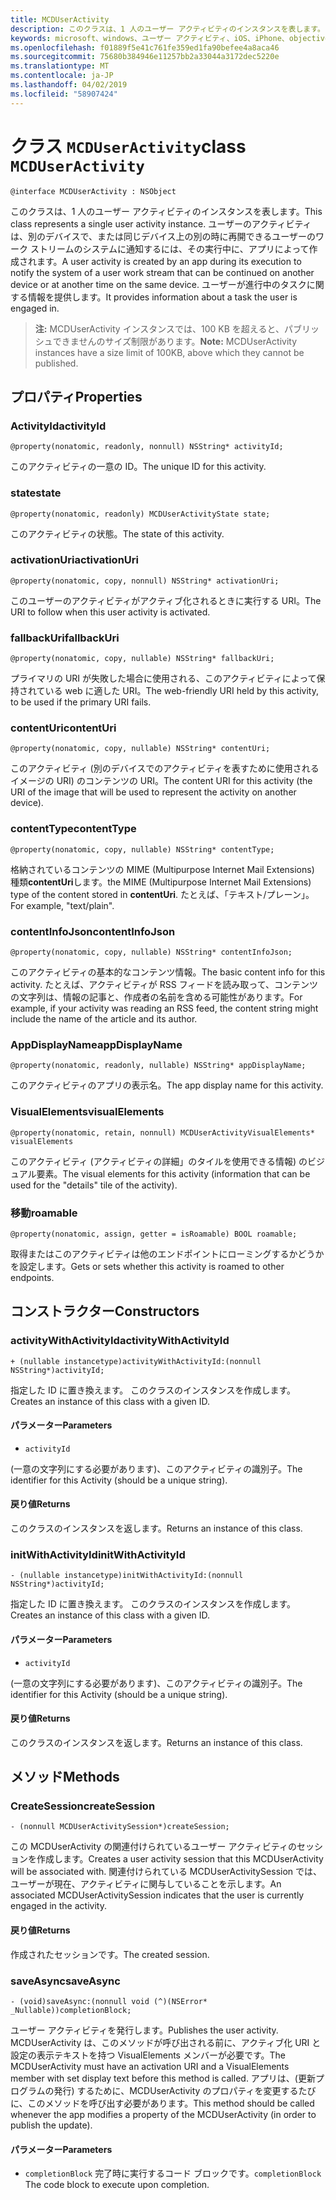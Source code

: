 ```yaml
---
title: MCDUserActivity
description: このクラスは、1 人のユーザー アクティビティのインスタンスを表します。
keywords: microsoft、windows、ユーザー アクティビティ、iOS、iPhone、objectiveC に接続されているデバイス、プロジェクトのローマ
ms.openlocfilehash: f01889f5e41c761fe359ed1fa90befee4a8aca46
ms.sourcegitcommit: 75680b384946e11257bb2a33044a3172dec5220e
ms.translationtype: MT
ms.contentlocale: ja-JP
ms.lasthandoff: 04/02/2019
ms.locfileid: "58907424"
---
```

# <a name="class-mcduseractivity"></a><span data-ttu-id="cc259-104">クラス `MCDUserActivity`</span><span class="sxs-lookup"><span data-stu-id="cc259-104">class `MCDUserActivity`</span></span>

```
@interface MCDUserActivity : NSObject
```

<span data-ttu-id="cc259-105">このクラスは、1 人のユーザー アクティビティのインスタンスを表します。</span><span class="sxs-lookup"><span data-stu-id="cc259-105">This class represents a single user activity instance.</span></span> <span data-ttu-id="cc259-106">ユーザーのアクティビティは、別のデバイスで、または同じデバイス上の別の時に再開できるユーザーのワーク ストリームのシステムに通知するには、その実行中に、アプリによって作成されます。</span><span class="sxs-lookup"><span data-stu-id="cc259-106">A user activity is created by an app during its execution to notify the system of a user work stream that can be continued on another device or at another time on the same device.</span></span> <span data-ttu-id="cc259-107">ユーザーが進行中のタスクに関する情報を提供します。</span><span class="sxs-lookup"><span data-stu-id="cc259-107">It provides information about a task the user is engaged in.</span></span>

><span data-ttu-id="cc259-108">**注:** MCDUserActivity インスタンスでは、100 KB を超えると、パブリッシュできませんのサイズ制限があります。</span><span class="sxs-lookup"><span data-stu-id="cc259-108">**Note:** MCDUserActivity instances have a size limit of 100KB, above which they cannot be published.</span></span>

## <a name="properties"></a><span data-ttu-id="cc259-109">プロパティ</span><span class="sxs-lookup"><span data-stu-id="cc259-109">Properties</span></span>

### <a name="activityid"></a><span data-ttu-id="cc259-110">ActivityId</span><span class="sxs-lookup"><span data-stu-id="cc259-110">activityId</span></span>
`@property(nonatomic, readonly, nonnull) NSString* activityId;`

<span data-ttu-id="cc259-111">このアクティビティの一意の ID。</span><span class="sxs-lookup"><span data-stu-id="cc259-111">The unique ID for this activity.</span></span>

### <a name="state"></a><span data-ttu-id="cc259-112">state</span><span class="sxs-lookup"><span data-stu-id="cc259-112">state</span></span>
`@property(nonatomic, readonly) MCDUserActivityState state;`

<span data-ttu-id="cc259-113">このアクティビティの状態。</span><span class="sxs-lookup"><span data-stu-id="cc259-113">The state of this activity.</span></span>

### <a name="activationuri"></a><span data-ttu-id="cc259-114">activationUri</span><span class="sxs-lookup"><span data-stu-id="cc259-114">activationUri</span></span>
`@property(nonatomic, copy, nonnull) NSString* activationUri;`

<span data-ttu-id="cc259-115">このユーザーのアクティビティがアクティブ化されるときに実行する URI。</span><span class="sxs-lookup"><span data-stu-id="cc259-115">The URI to follow when this user activity is activated.</span></span>

### <a name="fallbackuri"></a><span data-ttu-id="cc259-116">fallbackUri</span><span class="sxs-lookup"><span data-stu-id="cc259-116">fallbackUri</span></span>
`@property(nonatomic, copy, nullable) NSString* fallbackUri;`

<span data-ttu-id="cc259-117">プライマリの URI が失敗した場合に使用される、このアクティビティによって保持されている web に適した URI。</span><span class="sxs-lookup"><span data-stu-id="cc259-117">The web-friendly URI held by this activity, to be used if the primary URI fails.</span></span>

### <a name="contenturi"></a><span data-ttu-id="cc259-118">contentUri</span><span class="sxs-lookup"><span data-stu-id="cc259-118">contentUri</span></span>
`@property(nonatomic, copy, nullable) NSString* contentUri;`

<span data-ttu-id="cc259-119">このアクティビティ (別のデバイスでのアクティビティを表すために使用されるイメージの URI) のコンテンツの URI。</span><span class="sxs-lookup"><span data-stu-id="cc259-119">The content URI for this activity (the URI of the image that will be used to represent the activity on another device).</span></span>

### <a name="contenttype"></a><span data-ttu-id="cc259-120">contentType</span><span class="sxs-lookup"><span data-stu-id="cc259-120">contentType</span></span>
`@property(nonatomic, copy, nullable) NSString* contentType;`

<span data-ttu-id="cc259-121">格納されているコンテンツの MIME (Multipurpose Internet Mail Extensions) 種類**contentUri**します。</span><span class="sxs-lookup"><span data-stu-id="cc259-121">the MIME (Multipurpose Internet Mail Extensions) type of the content stored in **contentUri**.</span></span> <span data-ttu-id="cc259-122">たとえば、「テキスト/プレーン」。</span><span class="sxs-lookup"><span data-stu-id="cc259-122">For example, "text/plain".</span></span>

### <a name="contentinfojson"></a><span data-ttu-id="cc259-123">contentInfoJson</span><span class="sxs-lookup"><span data-stu-id="cc259-123">contentInfoJson</span></span>
`@property(nonatomic, copy, nullable) NSString* contentInfoJson;`

<span data-ttu-id="cc259-124">このアクティビティの基本的なコンテンツ情報。</span><span class="sxs-lookup"><span data-stu-id="cc259-124">The basic content info for this activity.</span></span> <span data-ttu-id="cc259-125">たとえば、アクティビティが RSS フィードを読み取って、コンテンツの文字列は、情報の記事と、作成者の名前を含める可能性があります。</span><span class="sxs-lookup"><span data-stu-id="cc259-125">For example, if your activity was reading an RSS feed, the content string might include the name of the article and its author.</span></span>

### <a name="appdisplayname"></a><span data-ttu-id="cc259-126">AppDisplayName</span><span class="sxs-lookup"><span data-stu-id="cc259-126">appDisplayName</span></span>
`@property(nonatomic, readonly, nullable) NSString* appDisplayName;`

<span data-ttu-id="cc259-127">このアクティビティのアプリの表示名。</span><span class="sxs-lookup"><span data-stu-id="cc259-127">The app display name for this activity.</span></span>

### <a name="visualelements"></a><span data-ttu-id="cc259-128">VisualElements</span><span class="sxs-lookup"><span data-stu-id="cc259-128">visualElements</span></span>
`@property(nonatomic, retain, nonnull) MCDUserActivityVisualElements* visualElements`

<span data-ttu-id="cc259-129">このアクティビティ (アクティビティの詳細」のタイルを使用できる情報) のビジュアル要素。</span><span class="sxs-lookup"><span data-stu-id="cc259-129">The visual elements for this activity (information that can be used for the "details" tile of the activity).</span></span>

### <a name="roamable"></a><span data-ttu-id="cc259-130">移動</span><span class="sxs-lookup"><span data-stu-id="cc259-130">roamable</span></span>
`@property(nonatomic, assign, getter = isRoamable) BOOL roamable;`

<span data-ttu-id="cc259-131">取得またはこのアクティビティは他のエンドポイントにローミングするかどうかを設定します。</span><span class="sxs-lookup"><span data-stu-id="cc259-131">Gets or sets whether this activity is roamed to other endpoints.</span></span>

## <a name="constructors"></a><span data-ttu-id="cc259-132">コンストラクター</span><span class="sxs-lookup"><span data-stu-id="cc259-132">Constructors</span></span>

### <a name="activitywithactivityid"></a><span data-ttu-id="cc259-133">activityWithActivityId</span><span class="sxs-lookup"><span data-stu-id="cc259-133">activityWithActivityId</span></span>
`+ (nullable instancetype)activityWithActivityId:(nonnull NSString*)activityId;`

<span data-ttu-id="cc259-134">指定した ID に置き換えます。 このクラスのインスタンスを作成します。</span><span class="sxs-lookup"><span data-stu-id="cc259-134">Creates an instance of this class with a given ID.</span></span>

#### <a name="parameters"></a><span data-ttu-id="cc259-135">パラメーター</span><span class="sxs-lookup"><span data-stu-id="cc259-135">Parameters</span></span>
* `activityId` 

<span data-ttu-id="cc259-136">(一意の文字列にする必要があります)、このアクティビティの識別子。</span><span class="sxs-lookup"><span data-stu-id="cc259-136">The identifier for this Activity (should be a unique string).</span></span>

#### <a name="returns"></a><span data-ttu-id="cc259-137">戻り値</span><span class="sxs-lookup"><span data-stu-id="cc259-137">Returns</span></span>
<span data-ttu-id="cc259-138">このクラスのインスタンスを返します。</span><span class="sxs-lookup"><span data-stu-id="cc259-138">Returns an instance of this class.</span></span>

### <a name="initwithactivityid"></a><span data-ttu-id="cc259-139">initWithActivityId</span><span class="sxs-lookup"><span data-stu-id="cc259-139">initWithActivityId</span></span>
`- (nullable instancetype)initWithActivityId:(nonnull NSString*)activityId;`

<span data-ttu-id="cc259-140">指定した ID に置き換えます。 このクラスのインスタンスを作成します。</span><span class="sxs-lookup"><span data-stu-id="cc259-140">Creates an instance of this class with a given ID.</span></span>

#### <a name="parameters"></a><span data-ttu-id="cc259-141">パラメーター</span><span class="sxs-lookup"><span data-stu-id="cc259-141">Parameters</span></span>
* `activityId`

<span data-ttu-id="cc259-142">(一意の文字列にする必要があります)、このアクティビティの識別子。</span><span class="sxs-lookup"><span data-stu-id="cc259-142">The identifier for this Activity (should be a unique string).</span></span>

#### <a name="returns"></a><span data-ttu-id="cc259-143">戻り値</span><span class="sxs-lookup"><span data-stu-id="cc259-143">Returns</span></span>
<span data-ttu-id="cc259-144">このクラスのインスタンスを返します。</span><span class="sxs-lookup"><span data-stu-id="cc259-144">Returns an instance of this class.</span></span>

## <a name="methods"></a><span data-ttu-id="cc259-145">メソッド</span><span class="sxs-lookup"><span data-stu-id="cc259-145">Methods</span></span>

### <a name="createsession"></a><span data-ttu-id="cc259-146">CreateSession</span><span class="sxs-lookup"><span data-stu-id="cc259-146">createSession</span></span>
`- (nonnull MCDUserActivitySession*)createSession;`

<span data-ttu-id="cc259-147">この MCDUserActivity の関連付けられているユーザー アクティビティのセッションを作成します。</span><span class="sxs-lookup"><span data-stu-id="cc259-147">Creates a user activity session that this MCDUserActivity will be associated with.</span></span> <span data-ttu-id="cc259-148">関連付けられている MCDUserActivitySession では、ユーザーが現在、アクティビティに関与していることを示します。</span><span class="sxs-lookup"><span data-stu-id="cc259-148">An associated MCDUserActivitySession indicates that the user is currently engaged in the activity.</span></span>

#### <a name="returns"></a><span data-ttu-id="cc259-149">戻り値</span><span class="sxs-lookup"><span data-stu-id="cc259-149">Returns</span></span>
<span data-ttu-id="cc259-150">作成されたセッションです。</span><span class="sxs-lookup"><span data-stu-id="cc259-150">The created session.</span></span>

### <a name="saveasync"></a><span data-ttu-id="cc259-151">saveAsync</span><span class="sxs-lookup"><span data-stu-id="cc259-151">saveAsync</span></span>
`- (void)saveAsync:(nonnull void (^)(NSError* _Nullable))completionBlock;`

<span data-ttu-id="cc259-152">ユーザー アクティビティを発行します。</span><span class="sxs-lookup"><span data-stu-id="cc259-152">Publishes the user activity.</span></span> <span data-ttu-id="cc259-153">MCDUserActivity は、このメソッドが呼び出される前に、アクティブ化 URI と設定の表示テキストを持つ VisualElements メンバーが必要です。</span><span class="sxs-lookup"><span data-stu-id="cc259-153">The MCDUserActivity must have an activation URI and a VisualElements member with set display text before this method is called.</span></span> <span data-ttu-id="cc259-154">アプリは、(更新プログラムの発行) するために、MCDUserActivity のプロパティを変更するたびに、このメソッドを呼び出す必要があります。</span><span class="sxs-lookup"><span data-stu-id="cc259-154">This method should be called whenever the app modifies a property of the MCDUserActivity (in order to publish the update).</span></span>

#### <a name="parameters"></a><span data-ttu-id="cc259-155">パラメーター</span><span class="sxs-lookup"><span data-stu-id="cc259-155">Parameters</span></span>
* <span data-ttu-id="cc259-156">`completionBlock` 完了時に実行するコード ブロックです。</span><span class="sxs-lookup"><span data-stu-id="cc259-156">`completionBlock` The code block to execute upon completion.</span></span>